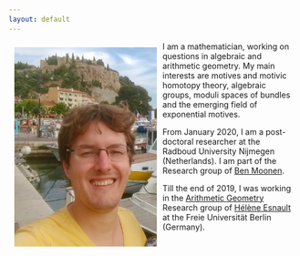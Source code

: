 ```yaml
---
layout: default
---
```


<img style="width=250px;height=350px;float:left;padding:10px;"
src="/image/personal_photo_3.jpg" alt="profile picture" width="250" height="350">

I am a mathematician, working on questions in algebraic and arithmetic geometry. My main interests are motives and motivic homotopy theory, algebraic groups, moduli spaces of bundles and the emerging field of exponential motives.

From January 2020, I am a post-doctoral researcher at the Radboud University Nijmegen (Netherlands). I am part of the Research group of [Ben Moonen](https://www.math.ru.nl/~bmoonen/).

Till the end of 2019, I was working in the [Arithmetic Geometry](http://www.mi.fu-berlin.de/en/math/groups/arithmetic_geometry/index.html) Research group of [Hélène Esnault](http://www.mi.fu-berlin.de/users/esnault/) at the Freie Universität Berlin (Germany).



